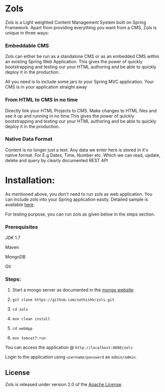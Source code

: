 Zols
====

Zols is a Light weighted Content Management System built on Spring Framework. Apart from providing everything you want from a CMS, Zols is unique in three ways:

### Embeddable CMS
Zols can either be run as a standalone CMS or as an embedded CMS within an existing Spring Web Application. This gives the power of quickly bootstrapping and testing our your HTML authoring and be able to quickly deploy it in the production. 

All you need is to include some jars to your Spring MVC application. Your CMS is in your application straight away

### From HTML to CMS in no time
Directly link your HTML Projects to CMS. Make changes to HTML files and see it up and running in no time.This gives the power of quickly bootstrapping and testing our your HTML authoring and be able to quickly deploy it in the production.

### Native Data Format
Content is no longer just a text. Any data we enter here is stored in it's native format. For E.g Dates, Time, Number etc. Which we can read, update, delete and query by clearly documented REST API

Installation:
==========

As mentioned above, you don't need to run zols as web application. You can include zols into your Spring application easily. Detailed sample is available [here][].

For testing purpose, you can run zols as given below in the steps section.

### Prerequisites
JDK 1.7

Maven

MongoDB

Git

### Steps:
1) Start a mongo server as documented in the [mongo website][]. 

2) `git clone https://github.com/sathishk/zols.git`

3) `cd zols`

4) `mvn clean install`

5) `cd webApp`

6) `mvn tomcat7:run`

You can access the application @ `http://localhost:8080/zols`

Login to the application using `username/password` as `admin/admin`.

## License
Zols is released under version 2.0 of the [Apache License][].

[here]:https://github.com/sathishk/zols-sample
[mongo website]: https://www.mongodb.org/
[Apache License]: http://www.apache.org/licenses/LICENSE-2.0
